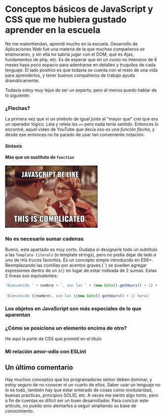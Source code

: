 # Conceptos básicos de JavaScript y CSS que me hubiera gustado aprender en la escuela
No me malentiendan, aprendí mucho en la escuela. Desarrollo de Aplicaciones Web fue una materia de la que muchos compañeros se enamoraron, y sin ella no sabría jugar con el DOM, qué es Ajax, fundamentos de php, etc.
Es de esperar que en un curso no intensivo de 6 meses haya poco espacio para adentrarse en detalles y truquitos de cada lenguaje. El lado positivo es que todavía se cuenta con el resto de una vida para aprenderlos, y tener buenos compañeros de trabajo ayuda dramáticamente.

Todavía estoy muy lejos de ser un experto, pero al menos puedo hablar de lo siguiente:

### ¿Flechas?
La primera vez que vi un símbolo de igual junto al "mayor que" creí que era un operador lógico. Leía y releía los `=>` pero nada tenía sentido. Entonces lo encontré, aquel video de YouTube que decía _eso es una función flecha_, y desde ese entonces no he parado de usar tan conveniente notación.
#### Sintaxis
#### Más que un sustituto de `function`
<img src="assets/images/This-is-complicated.jpeg" width="300">

### No es necesario sumar cadenas
Bueno, este apartado es muy corto. Dudaba si designarle todo un subtítulo a las `Template literals` (o template strings), pero no podía dejar de lado a uno de mis trucos favoritos.
Es un concepto simple introducido en ES6+. Reemplazando las comillas por acentos graves (`` ` ``) se pueden agregar expresiones dentro de un `${}` en lugar de estar rodeada de 2 sumas.
Estas 2 líneas son equivalentes:
```javascript
'Bienvenido ' + nombre + ', son las ' + (new Date().getHours() + 1) + ' horas'

`Bienvenido ${nombre}, son las ${new Date().getHours() + 1} horas`
```

### Los objetos en JavaScript son más especiales de lo que aparentan

### ¿Cómo se posiciona un elemento encima de otro?
He aquí la parte de CSS que prometí en el título

### Mi relación amor-odio con ESLint

## Un último comentario
Hay muchos conceptos que los programadores senior deben dominar, y estoy seguro de no conocer ni un cuarto de ellos. Saber usar un lenguaje no lo es todo, también hay que estar enterado de cosas como modularidad, buenas prácticas, principios SOLID, etc. A veces me siento algo tonto, pero a fin de cuentas es difícil ser un buen desarrollador. Para concluir este artículo, no puedo sino alentarlos a seguir ampliando su base de conocimiento.